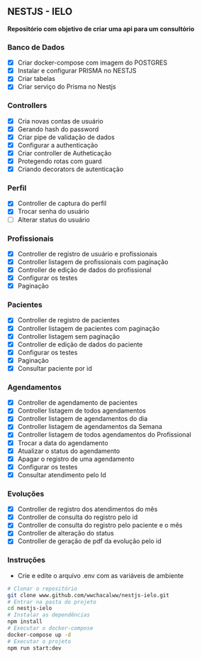 ## NESTJS - IELO
**Repositório com objetivo de criar uma api para um consultório**

  ### Banco de Dados
 - [X] Criar docker-compose com imagem do POSTGRES
 - [X] Instalar e configurar PRISMA no NESTJS
 - [X] Criar tabelas
 - [X] Criar serviço do Prisma no Nestjs

  ### Controllers
  - [X] Cria novas contas de usuário
  - [X] Gerando hash do password
  - [X] Criar pipe de validação de dados
  - [X] Configurar a authenticação
  - [X] Criar controller de Autheticação
  - [X] Protegendo rotas com guard
  - [X] Criando decorators de autenticação

  ### Perfil
  - [X] Controller de captura do perfil
  - [X] Trocar senha do usuário
  - [ ] Alterar status do usuário

  ### Profissionais
  - [X] Controller de registro de usuário e profissionais
  - [X] Controller listagem de profissionais com paginação
  - [X] Controller de edição de dados do profissional
  - [X] Configurar os testes
  - [X] Paginação

  ### Pacientes
  - [X] Controller de registro de pacientes
  - [X] Controller listagem de pacientes com paginação
  - [X] Controller listagem sem paginação
  - [X] Controller de edição de dados do paciente
  - [X] Configurar os testes
  - [X] Paginação
  - [X] Consultar paciente por id

  ### Agendamentos
  - [X] Controller de agendamento de pacientes
  - [X] Controller listagem de todos agendamentos
  - [X] Controller listagem de agendamentos do dia
  - [X] Controller listagem de agendamentos da Semana
  - [X] Controller listagem de todos agendamentos do Profissional
  - [X] Trocar a data do agendamento 
  - [X] Atualizar o status do agendamento
  - [X] Apagar o registro de uma agendamento
  - [X] Configurar os testes
  - [X] Consultar atendimento pelo Id

 ### Evoluções
  - [X] Controller de registro dos atendimentos do mês
  - [X] Controller de consulta do registro pelo id
  - [X] Controller de consulta do registro pelo paciente e o mês
  - [X] Controller de alteração do status
  - [X] Controller de geração de pdf da evolução pelo id

 ### Instruções
 - Crie e edite o arquivo .env com as variáveis de ambiente

 ```bash 
 # Clonar o repositório
 git clone www.github.com/wwchacalww/nestjs-ielo.git
 # Entrar na pasta do projeto
 cd nestjs-ielo
 # Instalar as dependências
 npm install
 # Executar o docker-compose
 docker-compose up -d
 # Executar o projeto
 npm run start:dev
 ```
